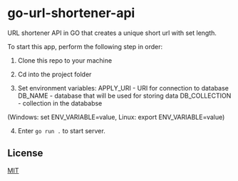 # go-url-shortener-api
URL shortener API in GO that creates a unique short url with set length.

To start this app, perform the following step in order:

1. Clone this repo to your machine

2. Cd into the project folder

3. Set environment variables:
APPLY_URI     - URI for connection to database
DB_NAME       - database that will be used for storing data
DB_COLLECTION - collection in the datababse

(Windows: set ENV_VARIABLE=value, 
 Linux: export ENV_VARIABLE=value)

4. Enter ```go run .``` to start server.

## License
[MIT](https://choosealicense.com/licenses/mit/)
